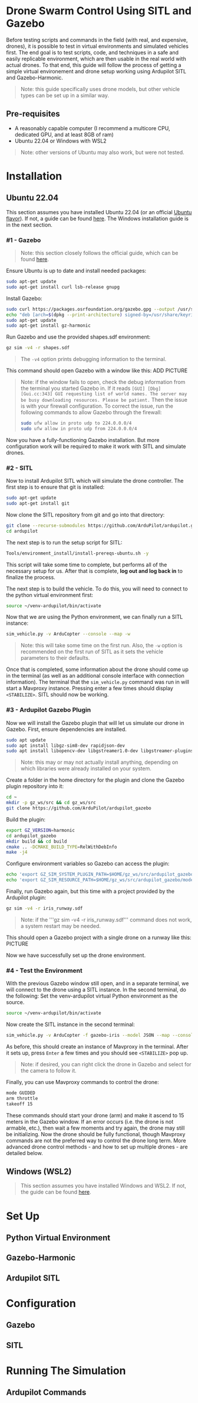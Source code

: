 # Drone Swarm Control Using SITL and Gazebo
Before testing scripts and commands in the field (with real, and expensive, drones), it is possible to test in virtual environments and simulated vehicles first. The end goal is to test scripts, code, and techniques in a safe and easily replicable environment, which are then usable in the real world with actual drones. To that end, this guide will follow the process of getting a simple virtual environement and drone setup working using Ardupilot SITL and Gazebo-Harmonic.
> Note: this guide specifically uses drone models, but other vehicle types can be set up in a similar way.

## Pre-requisites
* A reasonably capable computer (I recommend a multicore CPU, dedicated GPU, and at least 8GB of ram)
* Ubuntu 22.04 or Windows with WSL2
> Note: other versions of Ubuntu may also work, but were not tested.

# Installation

## Ubuntu 22.04
This section assumes you have installed Ubuntu 22.04 (or an official [Ubuntu flavor](https://ubuntu.com/desktop/flavors)). If not, a guide can be found [here](https://ubuntu.com/tutorials/install-ubuntu-desktop#1-overview). The Windows installation guide is in the next section.

### #1 - Gazebo
> Note: this section closely follows the official guide, which can be found [here](https://gazebosim.org/docs/harmonic/install_ubuntu/).

Ensure Ubuntu is up to date and install needed packages:
```sh
sudo apt-get update
sudo apt-get install curl lsb-release gnupg
```
Install Gazebo:
```sh
sudo curl https://packages.osrfoundation.org/gazebo.gpg --output /usr/share/keyrings/pkgs-osrf-archive-keyring.gpg
echo "deb [arch=$(dpkg --print-architecture) signed-by=/usr/share/keyrings/pkgs-osrf-archive-keyring.gpg] http://packages.osrfoundation.org/gazebo/ubuntu-stable $(lsb_release -cs) main" | sudo tee /etc/apt/sources.list.d/gazebo-stable.list > /dev/null
sudo apt-get update
sudo apt-get install gz-harmonic
```

Run Gazebo and use the provided shapes.sdf environment:
```sh
gz sim -v4 -r shapes.sdf
```
> The ```-v4``` option prints debugging information to the terminal.

This command should open Gazebo with a window like this:
ADD PICTURE

> Note: if the window fails to open, check the debug information from the terminal you started Gazebo in. If it reads
> ```[GUI] [Dbg] [Gui.cc:343] GUI requesting list of world names. The server may be busy downloading resources. Please be patient.```
> Then the issue is with your firewall configuration. To correct the issue, run the following commands to allow Gazebo through the firewall:
> ```sh
> sudo ufw allow in proto udp to 224.0.0.0/4
> sudo ufw allow in proto udp from 224.0.0.0/4
> ```

Now you have a fully-functioning Gazebo installation. But more configuration work will be required to make it work with SITL and simulate drones.

### #2 - SITL

Now to install Ardupilot SITL which will simulate the drone controller. The first step is to ensure that git is installed:
```sh
sudo apt-get update
sudo apt-get install git
```
Now clone the SITL repository from git and go into that directory:
```sh
git clone --recurse-submodules https://github.com/ArduPilot/ardupilot.git
cd ardupilot
```
The next step is to run the setup script for SITL:
```sh
Tools/environment_install/install-prereqs-ubuntu.sh -y
```
This script will take some time to complete, but performs all of the necessary setup for us. After that is complete, __log out and log back in__ to finalize the process.

The next step is to build the vehicle. To do this, you will need to connect to the python virtual environment first:

```sh 
source ~/venv-ardupilot/bin/activate
```

Now that we are using the Python environment, we can finally run a SITL instance:
```sh
sim_vehicle.py -v ArduCopter --console --map -w
```
> Note: this will take some time on the first run. Also, the ```-w``` option is recommended on the first run of SITL as it sets the vehicle parameters to their defaults.

Once that is completed, some information about the drone should come up in the terminal (as well as an additional console interface with connection information). The terminal that the ```sim_vehicle.py``` command was run in will start a Mavproxy instance. Pressing enter a few times should display ```<STABILIZE>```. SITL should now be working.


### #3 - Ardupilot Gazebo Plugin
Now we will install the Gazebo plugin that will let us simulate our drone in Gazebo. First, ensure dependencies are installed.
```sh
sudo apt update
sudo apt install libgz-sim8-dev rapidjson-dev
sudo apt install libopencv-dev libgstreamer1.0-dev libgstreamer-plugins-base1.0-dev gstreamer1.0-plugins-bad gstreamer1.0-libav gstreamer1.0-gl
```
> Note: this may or may not actually install anything, depending on which libraries were already installed on your system.

Create a folder in the home directory for the plugin and clone the Gazebo plugin repository into it:
```sh
cd ~
mkdir -p gz_ws/src && cd gz_ws/src
git clone https://github.com/ArduPilot/ardupilot_gazebo
```
Build the plugin:

```sh
export GZ_VERSION=harmonic
cd ardupilot_gazebo
mkdir build && cd build
cmake .. -DCMAKE_BUILD_TYPE=RelWithDebInfo
make -j4
```

Configure environment variables so Gazebo can access the plugin:

```sh
echo 'export GZ_SIM_SYSTEM_PLUGIN_PATH=$HOME/gz_ws/src/ardupilot_gazebo/build:${GZ_SIM_SYSTEM_PLUGIN_PATH}' >> ~/.bashrc
echo 'export GZ_SIM_RESOURCE_PATH=$HOME/gz_ws/src/ardupilot_gazebo/models:$HOME/gz_ws/src/ardupilot_gazebo/worlds:${GZ_SIM_RESOURCE_PATH}' >> ~/.bashrc
```

Finally, run Gazebo again, but this time with a project provided by the Ardupilot plugin:
```sh
gz sim -v4 -r iris_runway.sdf
```
> Note: if the '''gz sim -v4 -r iris_runway.sdf''' command does not work, a system restart may be needed.

This should open a Gazebo project with a single drone on a runway like this:
PICTURE

Now we have successfully set up the drone environment.

### #4 - Test the Environment

With the previous Gazebo window still open, and in a separate terminal, we will connect to the drone using a SITL instance. In the second terminal, do the following:
Set the venv-ardupilot virtual Python environment as the source.
```sh
source ~/venv-ardupilot/bin/activate
```

Now create the SITL instance in the second terminal:
```sh
sim_vehicle.py -v ArduCopter -f gazebo-iris --model JSON --map --console
```

As before, this should create an instance of Mavproxy in the terminal. After it sets up, press ```Enter``` a few times and you should see ```<STABILIZE>``` pop up. 
> Note: if desired, you can right click the drone in Gazebo and select for the camera to follow it.

Finally, you can use Mavproxy commands to control the drone:
```sh
mode GUIDED
arm throttle
takeoff 15
```

These commands should start your drone (arm) and make it ascend to 15 meters in the Gazebo window. If an error occurs (i.e. the drone is not armable, etc.), then wait a few moments and try again, the drone may still be initializing. Now the drone should be fully functional, though Mavproxy commands are not the preferred way to control the drone long term. More advanced drone control methods - and how to set up multiple drones - are detailed below.

## Windows (WSL2)
> This section assumes you have installed Windows and WSL2. If not, the guide can be found [here]().

# Set Up

## Python Virtual Environment

## Gazebo-Harmonic

## Ardupilot SITL


# Configuration

## Gazebo

## SITL


# Running The Simulation

## Ardupilot Commands

